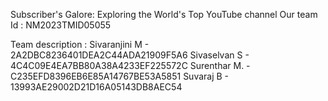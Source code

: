 Subscriber's Galore: Exploring the World's Top YouTube channel
Our team Id : NM2023TMID05055

Team description : 
Sivaranjini M - 2A2DBC8236401DEA2C44ADA21909F5A6
Sivaselvan S  - 4C4C09E4EA7BB80A38A4233EF225572C
Surenthar M.  - C235EFD8396EB6E85A14767BE53A5851
Suvaraj B     - 13993AE29002D21D16A05143DB8AEC54
